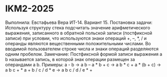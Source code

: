 # IKM2-2025
Выполнила: Евстафьева Вера ИТ-14.
Вариант 15.
Постановка задачи:
  Используя структуру стека подсчитать значение арифметического выражения, записанного в обратной польской записи (постфиксной записи) при условии, что используются знаки операций +, –, *, / и операнды являются вещественными положительными числами. Во вводимой пользователем строке числа и знаки операций разделяются одним пробелом. 
  Замечание: Постфиксной формой записи выражения a b называется запись, в которой знак операции размещен за операндами a b. 
Примеры: 
a - b → a b – 
a * b + c → a b * c + 
a * (b + c) → a b c + *
a + b / c / d * e → a b c / d / e * +
